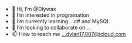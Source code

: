 - 👋 Hi, I’m @Dlywax
- 👀 I’m interested in programation
- 🌱 I’m currently learning ...c# and MySQL
- 💞️ I’m looking to collaborate on ...
- 📫 How to reach me ...dylan17.007@icloud.com

<!---
Dlywax/Dlywax is a ✨ special ✨ repository because its `README.md` (this file) appears on your GitHub profile.
You can click the Preview link to take a look at your changes.
--->
